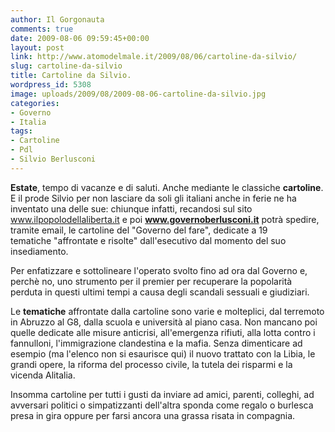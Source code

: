 ```yaml
---
author: Il Gorgonauta
comments: true
date: 2009-08-06 09:59:45+00:00
layout: post
link: http://www.atomodelmale.it/2009/08/06/cartoline-da-silvio/
slug: cartoline-da-silvio
title: Cartoline da Silvio.
wordpress_id: 5308
image: uploads/2009/08/2009-08-06-cartoline-da-silvio.jpg
categories:
- Governo
- Italia
tags:
- Cartoline
- Pdl
- Silvio Berlusconi
---
```


**Estate**, tempo di vacanze e di saluti. Anche mediante le classiche **cartoline**. E il prode Silvio per non lasciare da soli gli italiani anche in ferie ne ha inventato una delle sue: chiunque infatti, recandosi sul sito www.ilpopolodellaliberta.it e poi **www.governoberlusconi.it** potrà spedire, tramite email, le cartoline del "Governo del fare", dedicate a 19 tematiche "affrontate e risolte" dall'esecutivo dal momento del suo insediamento.

Per enfatizzare e sottolineare l'operato svolto fino ad ora dal Governo e, perchè no, uno strumento per il premier per recuperare la popolarità perduta in questi ultimi tempi a causa degli scandali sessuali e giudiziari.

Le **tematiche** affrontate dalla cartoline sono varie e molteplici, dal terremoto in Abruzzo al G8, dalla scuola e università al piano casa. Non mancano poi quelle dedicate alle misure anticrisi, all'emergenza rifiuti, alla lotta contro i fannulloni, l'immigrazione clandestina e la mafia. Senza dimenticare ad esempio (ma l'elenco non si esaurisce qui) il nuovo trattato con la Libia, le grandi opere, la riforma del processo civile, la tutela dei risparmi e la vicenda Alitalia.

Insomma cartoline per tutti i gusti da inviare ad amici, parenti, colleghi, ad avversari politici o simpatizzanti dell'altra sponda come regalo o burlesca presa in gira oppure per farsi ancora una grassa risata in compagnia.
